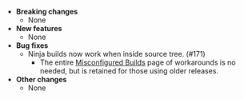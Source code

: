 <!-- See the [v.10.8.0 milestone](https://github.com/approvals/ApprovalTests.cpp/milestone/__MILESTONE_NUMBER__?closed=1) for the full list of changes. -->

* **Breaking changes**
    * None
* **New features**
    * None
* **Bug fixes**
    * Ninja builds now work when inside source tree. (#171)
        * The entire [Misconfigured Builds](/doc/TroubleshootingMisconfiguredBuild.md#top) page of workarounds is no needed, but is retained for those using older releases.
* **Other changes**
    * None
